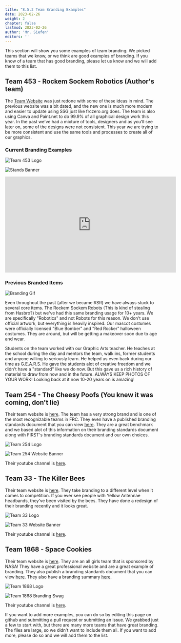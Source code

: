 ```yaml
---
title: "8.5.2 Team Branding Examples"
date: 2023-02-26
weight: 2
chapter: false
lastmod: 2023-02-26
author: 'Mr. Siefen'
editors: ''
---
```


This section will show you some examples of team branding. We picked teams that we know, or we think are good examples of branding. If you know of a team that has good branding, please let us know and we will add them to this list.

## Team 453 - Rockem Sockem Robotics (Author's team)

The [Team Website](http://www.rockemsockemrobotics.com/) was just redone with some of these ideas in mind. The previous website was a bit dated, and the new one is much more modern and easier to update using SSG just like frczero.org does. The team is also using Canva and Paint.net to do 99.9% of all graphical design work this year. In the past we've had a mixture of tools, designers and as you'll see later on, some of the designs were not consistent. This year we are trying to be more consistent and use the same tools and processes to create all of our graphics.

### Current Branding Examples

![Team 453 Logo](/images/business_marketing/team_branding/team_453_logo.png)

![Stands Banner](/images/business_marketing/team_branding/team_453_banner.jpg)

<iframe width="560" height="315" src="https://www.youtube.com/embed/D4UIs5wn4Zg" title="YouTube video player" frameborder="0" allow="accelerometer; autoplay; clipboard-write; encrypted-media; gyroscope; picture-in-picture; web-share" allowfullscreen></iframe>

### Previous Branded Items

![Branding Gif](/images/business_marketing/team_branding/team_453_branding.gif)

Even throughout the past (after we became RSR) we have always stuck to several core items. The Rockem Sockem Robots (This is kind of stealing from Hasbro?) but we've had this same branding usage for 10+ years. We are specifically "Robotics" and not Robots for this reason. We don't use official artwork, but everything is heavily inspired. Our mascot costumes were officially licensed "Blue Bomber" and "Red Rocker" halloween costumes. They are around, but will be getting a makeover soon due to age and wear.

Students on the team worked with our Graphic Arts teacher. He teaches at the school during the day and mentors the team, walk ins, former students and anyone willing to seriously learn. He helped us even back during our time as G.E.A.R.S. He gave the students alot of creative freedom and we didn't have a "standard" like we do now. But this gave us a rich history of material to draw from now and in the future. ALWAYS KEEP PHOTOS OF YOUR WORK! Looking back at it now 10-20 years on is amazing!

## Team 254 - The Cheesy Poofs (You knew it was coming, don't lie)

Their team website is [here](https://www.team254.com/). The team has a very strong brand and is one of the most recognizable teams in FRC. They even have a published branding standards document that you can view [here](https://www.team254.com/resources/identity/). They are a great benchmark and we based alot of this information on their branding standards document along with FIRST's branding standards document and our own choices.

![Team 254 Logo](/images/business_marketing/team_branding/team_254_logo.png)

![Team 254 Website Banner](/images/business_marketing/team_branding/team_254_banner.png)

Their youtube channel is [here](https://www.youtube.com/254cheesypoofs).

## Team 33 - The Killer Bees

Their team website is [here](https://www.killerbees33.com/). They take branding to a different level when it comes to competition. If you ever see people with Yellow Antennae headbands, they've been visited by the bees. They have done a redesign of their branding recently and it looks great.

![Team 33 Logo](/images/business_marketing/team_branding/team_33_logo.png)

![Team 33 Website Banner](/images/business_marketing/team_branding/team_33_banner.jpg)

Their youtube channel is [here](https://www.youtube.com/channel/UCcTTCmaXF7zM0Ak_pIQF29w).

## Team 1868 - Space Cookies

Their team website is [here](https://frc.spacecookies.org/). They are an all girls team that is sponsored by NASA! They have a great professional website and are a great example of branding. They also publish a branding standards document that you can view [here](https://pub.lucidpress.com/SpaceCookiesBrandGuidelines/#_0). They also have a branding summary [here](https://pub.lucidpress.com/BrandingSummary/#6UnIPHbAiuea).

![Team 1868 Logo](/images/business_marketing/team_branding/team_1868_logo.png)

![Team 1868 Branding Swag](/images/business_marketing/team_branding/team_1868_outreach.jpg)

Their youtube channel is [here](https://www.youtube.com/user/1868SpaceCookies).

If you want to add more examples, you can do so by editing this page on github and submitting a pull request or submitting an issue. We grabbed just a few to start with, but there are many more teams that have great branding. The files are large, so we didn't want to include them all. If you want to add more, please do so and we will add them to the list.